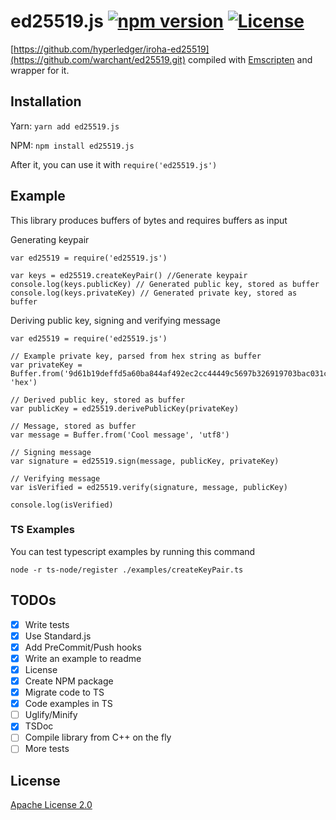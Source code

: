 # ed25519.js [![npm version](https://badge.fury.io/js/ed25519.js.svg)](https://badge.fury.io/js/ed25519.js) [![License](https://img.shields.io/badge/License-Apache%202.0-blue.svg)](https://opensource.org/licenses/Apache-2.0)



[https://github.com/hyperledger/iroha-ed25519](https://github.com/warchant/ed25519.git) compiled with [Emscripten](https://github.com/kripken/emscripten) and wrapper for it.

## Installation
Yarn: `yarn add ed25519.js`

NPM: `npm install ed25519.js`

After it, you can use it with `require('ed25519.js')`

## Example
This library produces buffers of bytes and requires buffers as input

Generating keypair
```
var ed25519 = require('ed25519.js')

var keys = ed25519.createKeyPair() //Generate keypair
console.log(keys.publicKey) // Generated public key, stored as buffer
console.log(keys.privateKey) // Generated private key, stored as buffer
```

Deriving public key, signing and verifying message
```
var ed25519 = require('ed25519.js')

// Example private key, parsed from hex string as buffer
var privateKey = Buffer.from('9d61b19deffd5a60ba844af492ec2cc44449c5697b326919703bac031cae7f60', 'hex')

// Derived public key, stored as buffer
var publicKey = ed25519.derivePublicKey(privateKey)

// Message, stored as buffer
var message = Buffer.from('Cool message', 'utf8')

// Signing message
var signature = ed25519.sign(message, publicKey, privateKey)

// Verifying message
var isVerified = ed25519.verify(signature, message, publicKey)

console.log(isVerified)
```

### TS Examples

You can test typescript examples by running this command
```
node -r ts-node/register ./examples/createKeyPair.ts
```


## TODOs
- [x] Write tests
- [x] Use Standard.js
- [x] Add PreCommit/Push hooks
- [x] Write an example to readme
- [x] License
- [x] Create NPM package
- [x] Migrate code to TS
- [x] Code examples in TS 
- [ ] Uglify/Minify
- [x] TSDoc
- [ ] Compile library from C++ on the fly
- [ ] More tests

## License
[Apache License 2.0](LICENSE.md)
